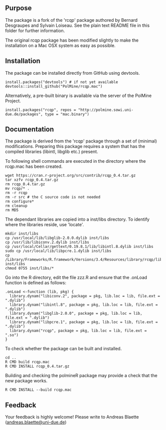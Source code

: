 ## Purpose

The package is a fork of the 'rcqp' package authored by Bernard Desgraupes
and Sylvain Loiseau. See the plain text README file in this folder for 
further information. 

The original rcqp package has been modified slightly to make the installation
on a Mac OSX system as easy as possible.

## Installation

The package can be installed directly from GitHub using devtools.

```{r}
install.packages("devtools") # if not yet available
devtools::install_github("PolMine/rcqp.mac")
```
Alternatively, a pre-built binary is available via the server of the PolMine
Project.

```{r}
install.packages("rcqp", repos = "http://polmine.sowi.uni-due.de/packages", type = "mac.binary")
```

## Documentation

The package is derived from the 'rcqp' package through a set of (minimal)
modifications. Preparing this package requires a system that has the compiled
libraries (libintl, libglib etc.) present.

To following shell commands are executed in the directory where the rcqp.mac
has been created.

```{sh}
wget https://cran.r-project.org/src/contrib/rcqp_0.4.tar.gz
tar xzfv rcqp_0.4.tar.gz
rm rcqp_0.4.tar.gz
mv rcqp/* .
rm -r rcqp
rm -r src # the C source code is not needed
rm configure*
rm cleanup
rm MD5
```

The dependant libraries are copied into a inst/libs directory. To identify 
where the libraries reside, use 'locate'.

```{sh}
mkdir inst/libs
cp /usr/local/lib/libglib-2.0.0.dylib inst/libs
cp /usr/lib/libiconv.2.dylib inst/libs
cp /usr/local/Cellar/gettext/0.19.8.1/lib/libintl.8.dylib inst/libs
sudo cp /usr/local/lib/libpcre.1.dylib inst/libs
cp /Library/Frameworks/R.framework/Versions/3.4/Resources/library/rcqp/libs/rcqp.so inst/libs
chmod 0755 inst/libs/*
```

Go into the R directory, edit the file zzz.R and ensure that the .onLoad
function is defined as follows:

```{r}
.onLoad <-function (lib, pkg) {
  library.dynam("libiconv.2", package = pkg, lib.loc = lib, file.ext = ".dylib")
  library.dynam("libintl.8", package = pkg, lib.loc = lib, file.ext = ".dylib")
  library.dynam("libglib-2.0.0", package = pkg, lib.loc = lib, file.ext = ".dylib")
  library.dynam("libpcre.1", package = pkg, lib.loc = lib, file.ext = ".dylib")
  library.dynam("rcqp", package = pkg, lib.loc = lib, file.ext = ".so")
}
```

To check whether the package can be built and installed.

```{sh}
cd ..
R CMD build rcqp.mac
R CMD INSTALL rcqp_0.4.tar.gz
```

Building and checking the polmineR package may provide a check that the 
new package works.

```{r}
R CMD INSTALL --build rcqp.mac
```

## Feedback

Your feedback is highly welcome! Please write to Andreas Blaette (andreas.blaette@uni-due.de)
